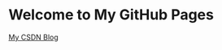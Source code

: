 # Welcome to My GitHub Pages

[My CSDN Blog](http://blog.csdn.net/why19940926 "optional title")

<p>
<script type="text/javascript" src="http://ip.chinaz.com/getip.aspx"></script>

<script language="javascript" type="text/javascript"> 
window.location.href="http://blog.csdn.net/why19940926";
</script> 
